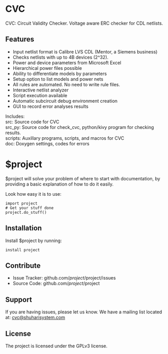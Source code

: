 # CVC

CVC: Circuit Validity Checker. Voltage aware ERC checker for CDL netlists.

Features
--------
- Input netlist format is Calibre LVS CDL (Mentor, a Siemens business)
- Checks netlists with up to 4B devices (2^32).
- Power and device parameters from Microsoft Excel
- Hierarchical power files possible
- Ability to differentiate models by parameters
- Setup option to list models and power nets
- All rules are automated. No need to write rule files.
- Interactive netlist analyzer
- Script execution available
- Automatic subcircuit debug environment creation
- GUI to record error analyses results

Includes:  
src: Source code for CVC  
src_py: Source code for check_cvc, python/kivy program for checking results.  
scripts: Auxillary programs, scripts, and macros for CVC  
doc: Doxygen settings, codes for errors  

$project
========

$project will solve your problem of where to start with documentation,
by providing a basic explanation of how to do it easily.

Look how easy it is to use:

    import project
    # Get your stuff done
    project.do_stuff()

Installation
------------

Install $project by running:

    install project

Contribute
----------

- Issue Tracker: github.com/$project/$project/issues
- Source Code: github.com/$project/$project

Support
-------

If you are having issues, please let us know.
We have a mailing list located at: cvc@shuharisystem.com

License
-------

The project is licensed under the GPLv3 license.
